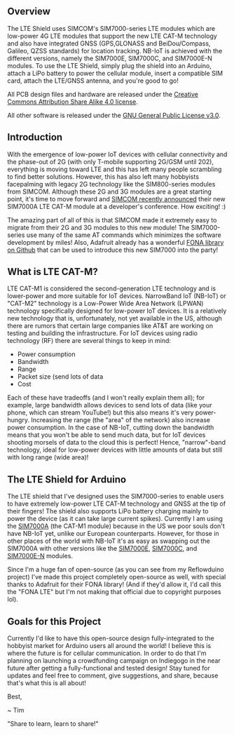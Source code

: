 ## Overview
The LTE Shield uses SIMCOM's SIM7000-series LTE modules which are low-power 4G LTE modules that support the new LTE CAT-M technology and also have integrated GNSS (GPS,GLONASS and BeiDou/Compass, Galileo, QZSS standards) for location tracking. NB-IoT is achieved with the different versions, namely the SIM7000E, SIM7000C, and SIM7000E-N modules. To use the LTE Shield, simply plug the shield into an Arduino, attach a LiPo battery to power the cellular module, insert a compatible SIM card, attach the LTE/GNSS antenna, and you're good to go!

All PCB design files and hardware are released under the [Creative Commons Attribution Share Alike 4.0 license](https://choosealicense.com/licenses/cc-by-sa-4.0/).

All other software is released under the [GNU General Public License v3.0](https://choosealicense.com/licenses/gpl-3.0/).

## Introduction

With the emergence of low-power IoT devices with cellular connectivity and the phase-out of 2G (with only T-mobile supporting 2G/GSM until 202), everything is moving toward LTE and this has left many people scrambling to find better solutions. However, this has also left many hobbyists facepalming with legacy 2G technology like the SIM800-series modules from SIMCOM. Although these 2G and 3G modules are a great starting point, it's time to move forward and [SIMCOM recently announced](http://simcomm2m.com/En/media/detail.aspx?id=86) their new SIM7000A LTE CAT-M module at a developer's conference. How exciting!   :)

The amazing part of all of this is that SIMCOM made it extremely easy to migrate from their 2G and 3G modules to this new module! The SIM7000-series use many of the same AT commands which minimizes the software development by miles! Also, Adafruit already has a wonderful [FONA library on Github](https://github.com/adafruit/Adafruit_FONA) that can be used to introduce this new SIM7000 into the party!

## What is LTE CAT-M?

LTE CAT-M1 is considered the second-generation LTE technology and is lower-power and more suitable for IoT devices. NarrowBand IoT (NB-IoT) or "CAT-M2" technology is a Low-Power Wide Area Network (LPWAN) technology specifically designed for low-power IoT devices. It is a relatively new technology that is, unfortunately, not yet available in the US, although there are rumors that certain large companies like AT&T are working on testing and building the infrastructure. For IoT devices using radio technology (RF) there are several things to keep in mind:

- Power consumption
- Bandwidth
- Range
- Packet size (send lots of data
- Cost

Each of these have tradeoffs (and I won't really explain them all); for example, large bandwidth allows devices to send lots of data (like your phone, which can stream YouTube!) but this also means it's very power-hungry. Increasing the range (the "area" of the network) also increase power consumption. In the case of NB-IoT, cutting down the bandwidth means that you won't be able to send much data, but for IoT devices shooting morsels of data to the cloud this is perfect! Hence, "narrow"-band technology, ideal for low-power devices with little amounts of data but still with long range (wide area)!

## The LTE Shield for Arduino

The LTE shield that I've designed uses the SIM7000-series to enable users to have extremely low-power LTE CAT-M technology and GNSS at the tip of their fingers! The shield also supports LiPo battery charging mainly to power the device (as it can take large current spikes). Currently I am using the [SIM7000A](http://simcomm2m.com/En/module/detail.aspx?id=173) (the CAT-M1 module) because in the US we poor souls don't have NB-IoT yet, unlike our European counterparts. However, for those in other places of the world with NB-IoT it's as easy as swapping out the SIM7000A with other versions like the [SIM7000E](http://simcomm2m.com/En/module/detail.aspx?id=168), [SIM7000C](http://m.simcomm2m.com/En/module/detail.aspx?id=167), and [SIM7000E-N](http://simcomm2m.com/En/module/detail.aspx?id=175) modules.

Since I'm a huge fan of open-source (as you can see from my Reflowduino project) I've made this project completely open-source as well, with special thanks to Adafruit for their FONA library! (And if they'd allow it, I'd call this the "FONA LTE" but I'm not making that official due to copyright purposes lol).

## Goals for this Project

Currently I'd like to have this open-source design fully-integrated to the hobbyist market for Arduino users all around the world! I believe this is where the future is for cellular communication. In order to do that I'm planning on launching a crowdfunding campaign on Indiegogo in the near future after getting a fully-functional and tested design! Stay tuned for updates and feel free to comment, give suggestions, and share, because that's what this is all about!

Best,

~ Tim

"Share to learn, learn to share!"

